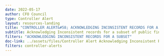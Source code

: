 ```yaml
---
date: 2022-05-17
author: CFO Council
type: Controller Alert
layout: resources-landing
title: "CONTROLLER ALERT&#58; ACKNOWLEDGING INCONSISTENT RECORDS FOR A SUBSET OF PUBLIC FINANCIAL ASSISTANCE DATA FOR ENTITY ADDRESS ZIP+4"
subtitle: Acknowledging Inconsistent records for a subset of public financial assistance
filters: "ACKNOWLEDGING INCONSISTENT RECORDS FOR A SUBSET"
doc-link: ../assets/files/Controller Alert Acknowledging Inconsistent Records_2017.04.03.pdf
filters: controller-alerts
---
```

